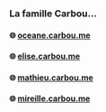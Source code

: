 ### La famille Carbou...

#### 🌐 [oceane.carbou.me](https://oceane.carbou.me)

#### 🌐 [elise.carbou.me](https://elise.carbou.me)

#### 🌐 [mathieu.carbou.me](https://mathieu.carbou.me)

#### 🌐 [mireille.carbou.me](https://mireille.carbou.me/)
